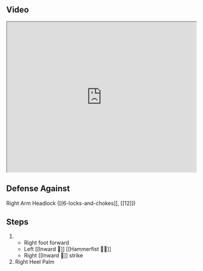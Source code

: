 ## Video

<iframe src="https://www.youtube.com/embed/9ptgLu09Ogo" width="100%" height="400"></iframe>

## Defense Against

Right Arm Headlock ([[6-locks-and-chokes]], [[12]])
## Steps

1. - Right foot forward
    - Left [[Inward 🔽]] [[Hammerfist 🔨✊]]
    - Right [[Inward 🔽]] strike
2. Right Heel Palm